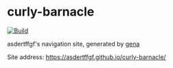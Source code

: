 # curly-barnacle

[![Build](https://github.com/asdertffgf/curly-barnacle/actions/workflows/generate.yml/badge.svg)](https://github.com/asdertffgf/curly-barnacle/actions/workflows/generate.yml)

asdertffgf's navigation site, generated by [gena](https://github.com/x1ah/gena)

Site address: https://asdertffgf.github.io/curly-barnacle/